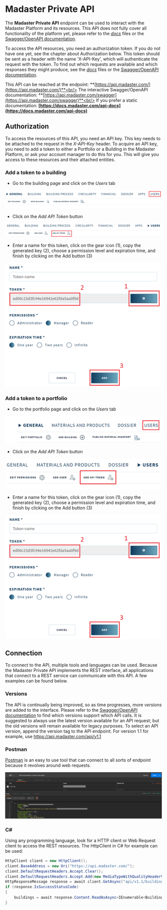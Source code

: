 # Madaster Private API
The **Madaster Private API** endpoint can be used to interact with the Madaster Platform and its resources.
This API does not fully cover all functionality of the platform yet, please refer to the [*docs*](https://api.madaster.com/docs) files or the [Swagger/OpenAPI documentation](https://api.madaster.com/swagger).

To access the API resources, you need an authorization token.
If you do not have one yet, see the chapter about Authorization below.
This token should be sent as a header with the name 'X-API-Key', which will authenticate the request with the token.
To find out which requests are available and which responses they might produce, see the [*docs*](https://api.madaster.com/docs) files or the [Swagger/OpenAPI documentation](https://api.madaster.com/swagger).

This API can be reached at the endpoint: **[https://api.madaster.com/](https://api.madaster.com/)**<br/>
The interactive Swagger/OpenAPI documentation: **[https://api.madaster.com/swagger](https://api.madaster.com/swagger)**<br/>
If you prefer a static documentation: **[https://docs.madaster.com/api-docs](https://docs.madaster.com/api-docs)**

## Authorization
To access the resources of this API, you need an API key. This key needs to be attached to the request in the *X-API-Key* header.
To acquire an API key, you need to add a token to either a Portfolio or a Building in the Madaster Platform, or ask your account manager to do this for you.
This will give you access to these resources and their attached entities.

### Add a token to a building
- Go to the building page and click on the *Users* tab

![Step 1](assets/images/api/addbuildingtoken1.png)

- Click on the *Add API Token* button

![Step 2](assets/images/api/addbuildingtoken2.png)

- Enter a name for this token, click on the gear icon (1), copy the generated key (2), choose a permission level and expiration time, and finish by clicking on the Add button (3)

![Step 3](assets/images/api/addtoken3.png)

### Add a token to a portfolio
- Go to the portfolio page and click on the *Users* tab

![Step 1](assets/images/api/addportfoliotoken1.png)

- Click on the *Add API Token* button

![Step 2](assets/images/api/addportfoliotoken2.png)

- Enter a name for this token, click on the gear icon (1), copy the generated key (2), choose a permission level and expiration time, and finish by clicking on the Add button (3)

![Step 3](assets/images/api/addtoken3.png)

## Connection
To connect to the API, multiple tools and languages can be used. Because the Madaster Private API implements the REST interface, all applications that connect to a REST service can communicate with this API. A few examples can be found below.


### Versions
The API is continually being improved, so as time progresses, more *versions* are added to the interface. Please refer to the [Swagger/OpenAPI documentation](https://api.madaster.com/swagger) to find which versions support which API calls. It is suggested to always use the latest version available for an API request; but the old versions will remain available for legacy purposes. To select an API version, append the version tag to the API endpoint. For version 1.1 for example, use https://api.madaster.com/api/v1.1

### Postman
[Postman](https://www.getpostman.com/) is an easy to use tool that can connect to all sorts of endpoint because it revolves around web requests.

![Postman](assets/images/api/postman.png)

### C\#
Using any programming language, look for a HTTP client or Web Request client to access the REST resources. The HttpClient in C# for example can be used:

```csharp
HttpClient client = new HttpClient();
client.BaseAddress = new Uri("https://api.madaster.com/");
client.DefaultRequestHeaders.Accept.Clear();
client.DefaultRequestHeaders.Accept.Add(new MediaTypeWithQualityHeaderValue("application/json"));
HttpResponseMessage response = await client.GetAsync("api/v1.1/buildings");
if (response.IsSuccessStatusCode)
{
    buildings = await response.Content.ReadAsAsync<IEnumerable<Building>>();
}
```

